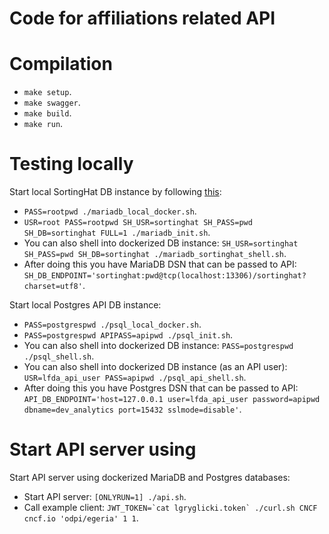 # Code for affiliations related API

# Compilation

- `make setup`.
- `make swagger`.
- `make build`.
- `make run`.

# Testing locally

Start local SortingHat DB instance by following [this](https://github.com/LF-Engineering/dev-analytics-import-sh-json#usage):

- `PASS=rootpwd ./mariadb_local_docker.sh`.
- `USR=root PASS=rootpwd SH_USR=sortinghat SH_PASS=pwd SH_DB=sortinghat FULL=1 ./mariadb_init.sh`.
- You can also shell into dockerized DB instance: `SH_USR=sortinghat SH_PASS=pwd SH_DB=sortinghat ./mariadb_sortinghat_shell.sh`.
- After doing this you have MariaDB DSN that can be passed to API: `SH_DB_ENDPOINT='sortinghat:pwd@tcp(localhost:13306)/sortinghat?charset=utf8'`.

Start local Postgres API DB instance:

- `PASS=postgrespwd ./psql_local_docker.sh`.
- `PASS=postgrespwd APIPASS=apipwd ./psql_init.sh`.
- You can also shell into dockerized DB instance: `PASS=postgrespwd ./psql_shell.sh`.
- You can also shell into dockerized DB instance (as an API user): `USR=lfda_api_user PASS=apipwd ./psql_api_shell.sh`.
- After doing this you have Postgres DSN that can be passed to API: `API_DB_ENDPOINT='host=127.0.0.1 user=lfda_api_user password=apipwd dbname=dev_analytics port=15432 sslmode=disable'`.

# Start API server using

Start API server using dockerized MariaDB and Postgres databases:

- Start API server: `` [ONLYRUN=1] ./api.sh ``.
- Call example client: `` JWT_TOKEN=`cat lgryglicki.token` ./curl.sh CNCF cncf.io 'odpi/egeria' 1 1 ``.
